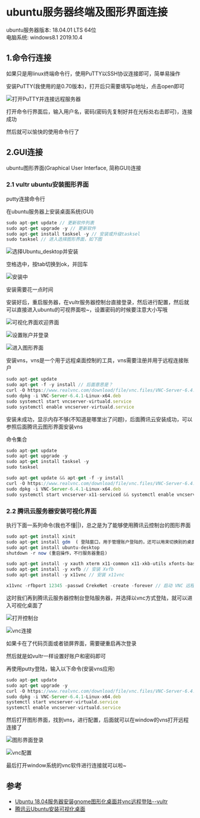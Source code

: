 # ubuntu服务器终端及图形界面连接
ubuntu服务器版本: 18.04.01 LTS 64位  
电脑系统: windows8.1
2019.10.4

## 1.命令行连接
如果只是用linux终端命令行，使用PuTTY以SSH协议连接即可，简单易操作

安装PuTTY(我使用的是0.70版本)，打开后只需要填写ip地址，点击open即可

![打开PuTTY并连接远程服务器](../images/putty1.jpg)

打开命令行界面后，输入用户名，密码(密码先复制好并在光标处右击即可)，连接成功

然后就可以愉快的使用命令行了

## 2.GUI连接
 ubuntu图形界面(Graphical User Interface, 简称GUI)连接

### 2.1 vultr ubuntu安装图形界面
putty连接命令行

在ubuntu服务器上安装桌面系统(GUI)
```js
sudo apt-get update // 更新软件列表
sudo apt-get upgrade -y // 更新软件
sudo apt-get install tasksel -y // 安装或升级tasksel
sudo tasksel // 进入选择图形界面，如下图
```

![选择Ubuntu_desktop并安装](../images/install_desktop.jpg)

空格选中，按tab切换到ok，并回车

![安装中](../images/installing.jpg)

安装需要花一点时间

安装好后，重启服务器，在vultr服务器控制台直接登录，然后进行配置，然后就可以直接进入ubuntu的可视界面啦~，设置密码的时候要注意大小写哦

![可视化界面欢迎界面](../images/vultr1.jpg)

![设置账户并登录](../images/vultr2.jpg)

![进入图形界面](../images/vultr3.jpg)

安装vns，vns是一个用于远程桌面控制的工具，vns需要注册并用于远程连接账户
```js
sudo apt-get update
sudo apt-get -f -y install // 后面意思是？
curl -O https://www.realvnc.com/download/file/vnc.files/VNC-Server-6.4.1-Linux-x64.deb
sudo dpkg -i VNC-Server-6.4.1-Linux-x64.deb
sudo systemctl start vncserver-virtuald.service 
sudo systemctl enable vncserver-virtuald.service
```
安装未成功，显示内存不够(不知道是哪里出了问题)，后面腾讯云安装成功，可以参照后面腾讯云图形界面安装vns

命令集合
```js
sudo apt-get update
sudo apt-get upgrade -y
sudo apt-get install tasksel -y
sudo tasksel

sudo apt-get update && apt-get -f -y install 
curl -O https://www.realvnc.com/download/file/vnc.files/VNC-Server-6.4.1-Linux-x64.deb
sudo dpkg -i VNC-Server-6.4.1-Linux-x64.deb
sudo systemctl start vncserver-x11-serviced && systemctl enable vncserver-x11-serviced
```
### 2.2 腾讯云服务器安装可视化界面

执行下面一系列命令(我也不懂||)，总之是为了能够使用腾讯云控制台的图形界面
```js
sudo apt-get install xinit
sudo apt-get install gdm  ( 登陆窗口，用于管理账户登陆的，还可以用来切换别的桌面环境。 )
sudo apt-get install ubuntu-desktop 
shutdown -r now (重启操作，不行服务器重启)

sudo apt-get install -y xauth xterm x11-common x11-xkb-utils xfonts-base xfonts-encodings xfonts-utils xserver-common // 安装必要的系统库
sudo apt-get install -y xvfb // 安装 Xvfb
sudo apt-get install -y x11vnc // 安装 x11vnc

x11vnc -rfbport 12345 -passwd CrekeNet -create -forever // 启动 VNC 远程桌面 启动 VNC 远程桌面命令如下，其中 12345 为端口号
```
这时我们再到腾讯云服务器控制台登陆服务器，并选择以vnc方式登陆，就可以进入可视化桌面了

![打开控制台](../images/tx1.jpg)

![vnc连接](../images/tx2.jpg)

如果卡在了代码页面或者锁屏界面，需要硬重启再次登录

然后就是如vultr一样设置好账户和密码即可

再使用putty登陆，输入以下命令(安装vns应用)
```js
sudo apt-get update
sudo apt-get upgrade -y
curl -O https://www.realvnc.com/download/file/vnc.files/VNC-Server-6.4.1-Linux-x64.deb
sudo dpkg -i VNC-Server-6.4.1-Linux-x64.deb
systemctl start vncserver-virtuald.service
systemctl enable vncserver-virtuald.service
```
然后打开图形界面，找到vns，进行配置，后面就可以在window的vns打开远程连接了

![图形界面登录](../images/tx3.jpg)

![vnc配置](../images/tx4.jpg)

最后打开window系统的vnc软件进行连接就可以啦~


## 参考
- [Ubuntu 18.04服务器安装gnome图形化桌面并vnc远程登陆--vultr](https://www.bilibili.com/video/av62259882?from=search&seid=7530009430470344997)
- [腾讯云Ubuntu安装可视化桌面](https://www.cnblogs.com/tangge/p/10000275.html)